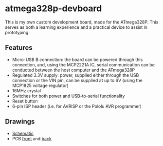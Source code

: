 # atmega328p-devboard

This is my own custom development board, made for the ATmega328P. This serves as both a learning experience and a practical device to assist in prototyping.

## Features
- Micro-USB B connection: the board can be powered through this connection, and, using the MCP2221A IC, serial communication can be conducted between the host computer and the ATmega328P
- Regulated 3.3V supply: power, supplied either through the USB connection or the VIN pin, can be supplied at up to 6V (using the MCP1825 voltage regulator)
- 16MHz crystal
- Switches for both power and USB-to-serial functionality
- Reset button
- 6-pin ISP header (i.e. for AVRISP or the Pololu AVR programmer)

## Drawings
- [Schematic](https://github.com/sam-james-harding/atmega328p-devboard/blob/main/printouts/Schematic.pdf)
- PCB [front](https://github.com/sam-james-harding/atmega328p-devboard/blob/main/printouts/PCB%20Front.pdf)
and [back](https://github.com/sam-james-harding/atmega328p-devboard/blob/main/printouts/PCB%20Back.pdf)
